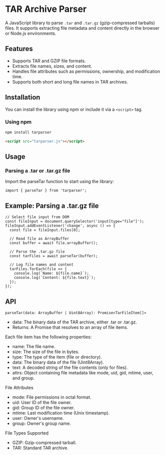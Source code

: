 # TAR Archive Parser

A JavaScript library to parse `.tar` and `.tar.gz` (gzip-compressed tarballs) files. It supports extracting file metadata and content directly in the browser or Node.js environments.

## Features

- Supports TAR and GZIP file formats.
- Extracts file names, sizes, and content.
- Handles file attributes such as permissions, ownership, and modification time.
- Supports both short and long file names in TAR archives.

## Installation

You can install the library using npm or include it via a `<script>` tag.

### Using npm

```bash
npm install tarparser
```

```html
<script src="tarparser.js"></script>
```

## Usage

### Parsing a .tar or .tar.gz file

Import the parseTar function to start using the library:

```
import { parseTar } from 'tarparser';
```

## Example: Parsing a .tar.gz file
```
// Select file input from DOM
const fileInput = document.querySelector('input[type="file"]');
fileInput.addEventListener('change', async () => {
  const file = fileInput.files[0];

  // Read file as ArrayBuffer
  const buffer = await file.arrayBuffer();

  // Parse the .tar.gz file
  const tarFiles = await parseTar(buffer);

  // Log file names and content
  tarFiles.forEach(file => {
    console.log(`Name: ${file.name}`);
    console.log(`Content: ${file.text}`);
  });
});
```

## API
`parseTar(data: ArrayBuffer | Uint8Array): Promise<TarFileItem[]>`

* data: The binary data of the TAR archive, either .tar or .tar.gz.
* Returns: A Promise that resolves to an array of file items.

Each file item has the following properties:

* name: The file name.
* size: The size of the file in bytes.
* type: The type of the item (file or directory).
* data: The binary data of the file (Uint8Array).
* text: A decoded string of the file contents (only for files).
* attrs: Object containing file metadata like mode, uid, gid, mtime, user, and group.

File Attributes

* mode: File permissions in octal format.
* uid: User ID of the file owner.
* gid: Group ID of the file owner.
* mtime: Last modification time (Unix timestamp).
* user: Owner's username.
* group: Owner's group name.

File Types Supported

* GZIP: Gzip-compressed tarball.
* TAR: Standard TAR archive.

